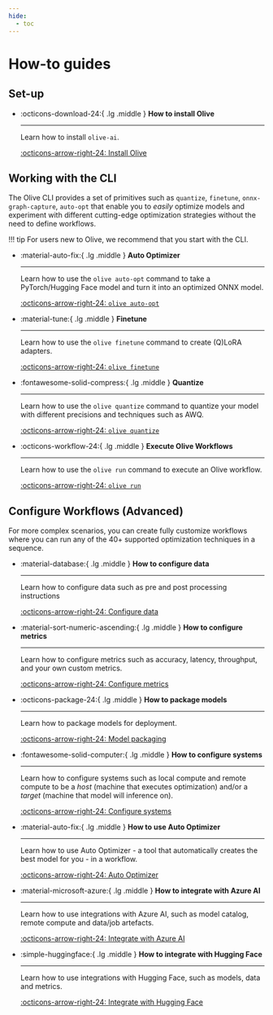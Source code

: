 ```yaml
---
hide:
  - toc
---
```


# How-to guides

## Set-up 

<div class="grid cards" markdown>

-   :octicons-download-24:{ .lg .middle } __How to install Olive__

    ---

    Learn how to install `olive-ai`.

    [:octicons-arrow-right-24: Install Olive](installation.md)

</div>

## Working with the CLI

The Olive CLI provides a set of primitives such as `quantize`, `finetune`, `onnx-graph-capture`, `auto-opt` that enable you to *easily* optimize models and experiment with different cutting-edge optimization strategies without the need to define workflows.

!!! tip
    For users new to Olive, we recommend that you start with the CLI.

<div class="grid cards" markdown>

-   :material-auto-fix:{ .lg .middle } __Auto Optimizer__

    ---

    Learn how to use the `olive auto-opt` command to take a PyTorch/Hugging Face model and turn it into an optimized ONNX model.

    [:octicons-arrow-right-24: `olive auto-opt`](cli/cli-auto-opt.md)

-   :material-tune:{ .lg .middle } __Finetune__

    ---

    Learn how to use the `olive finetune` command to create (Q)LoRA adapters.

    [:octicons-arrow-right-24: `olive finetune`](cli/cli-finetune.md)


-   :fontawesome-solid-compress:{ .lg .middle } __Quantize__

    ---

    Learn how to use the `olive quantize` command to quantize your model with different precisions and techniques such as AWQ.

    [:octicons-arrow-right-24: `olive quantize`](cli/cli-quantize.md)

-   :octicons-workflow-24:{ .lg .middle } __Execute Olive Workflows__

    ---

    Learn how to use the `olive run` command to execute an Olive workflow.

    [:octicons-arrow-right-24: `olive run`](cli/cli-run.md)

</div>


## Configure Workflows (Advanced)

For more complex scenarios, you can create fully customize workflows where you can run any of the 40+ supported optimization techniques in a sequence.

<div class="grid cards" markdown>

-   :material-database:{ .lg .middle } __How to configure data__

    ---

    Learn how to configure data such as pre and post processing instructions

    [:octicons-arrow-right-24: Configure data](configure-workflows/how-to-configure-data.md)

-   :material-sort-numeric-ascending:{ .lg .middle } __How to configure metrics__

    ---

    Learn how to configure metrics such as accuracy, latency, throughput, and your own custom metrics.

    [:octicons-arrow-right-24: Configure metrics](configure-workflows/metrics-configuration.md)

-   :octicons-package-24:{ .lg .middle } __How to package models__

    ---

    Learn how to package models for deployment.

    [:octicons-arrow-right-24: Model packaging](configure-workflows/model-packaging.md)

-   :fontawesome-solid-computer:{ .lg .middle } __How to configure systems__

    ---

    Learn how to configure systems such as local compute and remote compute to be a *host* (machine that executes optimization) and/or a *target* (machine that model will inference on).

    [:octicons-arrow-right-24: Configure systems](configure-workflows/systems.md)

-   :material-auto-fix:{ .lg .middle } __How to use Auto Optimizer__

    ---

    Learn how to use Auto Optimizer - a tool that automatically creates the best model for you - in a workflow.

    [:octicons-arrow-right-24: Auto Optimizer](configure-workflows/auto-opt.md)

<div class="grid cards" markdown>

-   :material-microsoft-azure:{ .lg .middle } __How to integrate with Azure AI__

    ---

    Learn how to use integrations with Azure AI, such as model catalog, remote compute and data/job artefacts.

    [:octicons-arrow-right-24: Integrate with Azure AI](configure-workflows/azure-ai.md)

-   :simple-huggingface:{ .lg .middle } __How to integrate with Hugging Face__

    ---

    Learn how to use integrations with Hugging Face, such as models, data and metrics.

    [:octicons-arrow-right-24: Integrate with Hugging Face](configure-workflows/azure-ai.md)

</div>
